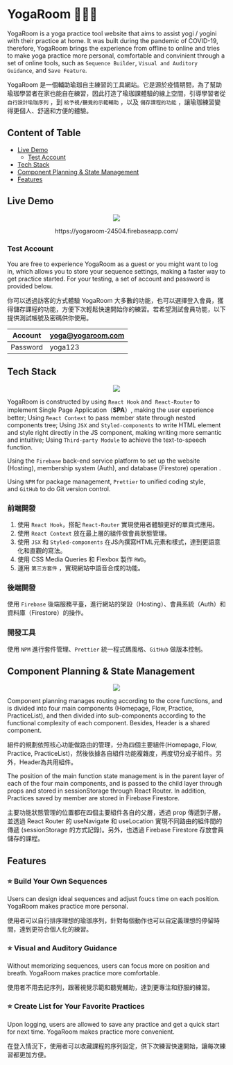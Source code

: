# YogaRoom 🧘🏻‍♀️

YogaRoom is a yoga practice tool website that aims to assist yogi / yogini with their practice at home. It was built during the pandemic of COVID-19, therefore, YogaRoom brings the experience from offline to online and tries to make yoga practice more personal, comfortable and convinient through a set of online tools, such as `Sequence Builder`, `Visual and Auditory Guidance`, and `Save Feature`.

YogaRoom 是一個輔助瑜珈自主練習的工具網站。它是源於疫情期間，為了幫助瑜珈學習者在家也能自在練習，因此打造了瑜珈課體驗的線上空間，引導學習者從 `自行設計瑜珈序列` ，到 `給予視/聽覺的示範輔助` ，以及 `儲存課程的功能` ，讓瑜珈練習變得更個人、舒適和方便的體驗。


## Content of Table

  * [Live Demo](#live-demo)
    + [Test Account](#test-account)
  * [Tech Stack](#tech-stack)
  * [Component Planning & State Management](#component-planning--state-management)
  * [Features](#features)


## Live Demo
<p align="center">
 <img src="https://i.imgur.com/KqA9QQD.gif">
</p>
<p align="center" src="https://yogaroom-24504.firebaseapp.com/">
 https://yogaroom-24504.firebaseapp.com/
</p>


### Test Account

You are free to experience YogaRoom as a guest or you might want to log in, which allows you to store your sequence settings, making a faster way to get practice started. For your testing, a set of account and password is provided below.

你可以透過訪客的方式體驗 YogaRoom 大多數的功能，也可以選擇登入會員，獲得儲存課程的功能，方便下次輕鬆快速開始你的練習。若希望測試會員功能，以下提供測試帳號及密碼供你使用。

| Account | yoga@yogaroom.com |
| --- | --- |
| Password | yoga123 |


## Tech Stack

<p align="center">
 <img src="https://i.imgur.com/GrhLA4Q.png">
</p>

YogaRoom is constructed by using `React Hook` and  `React-Router` to implement Single Page Application（**SPA**）, making the user experience better; Using `React Context` to pass member state through nested components tree; Using `JSX` and `Styled-components` to write HTML element and style right directly in the JS component, making writing more semantic and intuitive; Using `Third-party Module` to achieve the text-to-speech function.

Using the `Firebase` back-end service platform to set up the website (Hosting), membership system (Auth), and database (Firestore) operation .

Using `NPM` for package management, `Prettier` to unified coding style, and `GitHub` to do Git version control.

### 前端開發

1. 使用 `React Hook`，搭配 `React-Router` 實現使用者體驗更好的單頁式應用。
2. 使用 `React Context` 放在最上層的組件做會員狀態管理。
3. 使用 `JSX` 和 `Styled-components` 在JS內撰寫HTML元素和樣式，達到更語意化和直觀的寫法。
4. 使用 CSS Media Queries 和 Flexbox 製作 `RWD`。
5. 運用 `第三方套件` ，實現網站中語音合成的功能。

### 後端開發
使用 `Firebase` 後端服務平臺，進行網站的架設（Hosting）、會員系統（Auth）和資料庫（Firestore）的操作。

### 開發工具
使用 `NPM` 進行套件管理、`Prettier` 統一程式碼風格、`GitHub` 做版本控制。


## Component Planning & State Management
<p align="center">
 <img src="https://i.imgur.com/GT5HygA.png">
</p>

Component planning manages routing according to the core functions, and is divided into four main components (Homepage, Flow, Practice, PracticeList), and then divided into sub-components according to the functional complexity of each component. Besides, Header is a shared component.

組件的規劃依照核心功能做路由的管理，分為四個主要組件(Homepage, Flow, Practice, PracticeList)，然後依據各自組件功能複雜度，再度切分成子組件。另外，Header為共用組件。


The position of the main function state management is in the parent layer of each of the four main components, and is passed to the child layer through props and stored in sessionStorage through React Router. In addition, Practices saved by member are stored in Firebase Firestore.

主要功能狀態管理的位置都在四個主要組件各自的父層，透過 prop 傳遞到子層，並透過 React Router 的 useNavigate 和 useLocation 實現不同路由的組件間的傳遞 (sessionStorage 的方式記錄)。另外，也透過 Firebase Firestore 存放會員儲存的課程。


## Features

### ⭐ ****Build Your Own Sequences****

Users can design ideal sequences and adjust foucs time on each position. YogaRoom makes practice more personal.

使用者可以自行排序理想的瑜珈序列，針對每個動作也可以自定義理想的停留時間，達到更符合個人化的練習。

### ⭐ ****Visual and Auditory Guidance****

Without memorizing sequences, users can focus more on position and breath. YogaRoom makes practice more comfortable.

使用者不用去記序列，跟著視覺示範和聽覺輔助，達到更專注和舒服的練習。

### ⭐ ****Create List for Your Favorite Practices****

Upon logging, users are allowed to save any practice and get a quick start for next time. YogaRoom makes practice more convenient.

在登入情況下，使用者可以收藏課程的序列設定，供下次練習快速開始，讓每次練習都更加方便。
